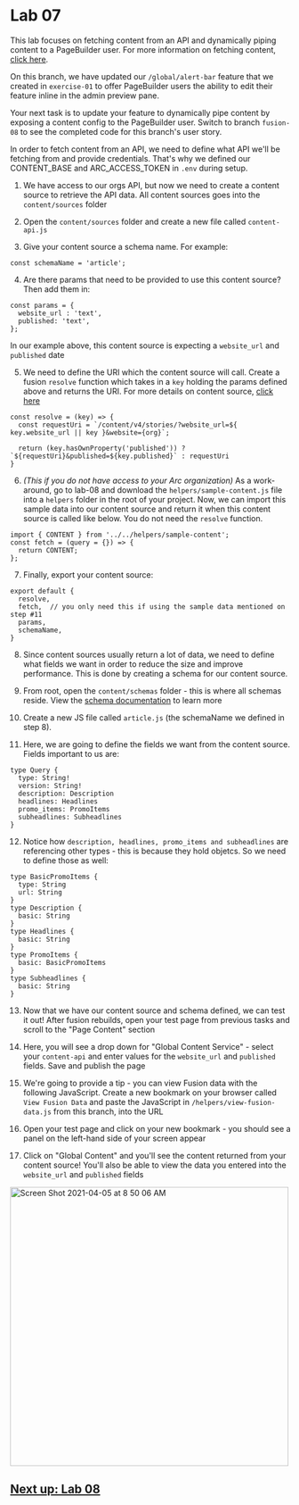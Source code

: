 # Lab 07
This lab focuses on fetching content from an API and dynamically piping content to a PageBuilder user.  For more information on fetching content, [click here](https://redirector.arcpublishing.com/alc/arc-products/pagebuilder/fusion/documentation/recipes/fetching-content.md?version=2.7).

On this branch, we have updated our `/global/alert-bar` feature that we created in `exercise-01` to offer PageBuilder users the ability to edit their feature inline in the admin preview pane.

Your next task is to update your feature to dynamically pipe content by exposing a content config to the PageBuilder user. Switch to branch `fusion-08` to see the completed code for this branch's user story.

In order to fetch content from an API, we need to define what API we'll be fetching from and provide credentials. That's why we defined our CONTENT_BASE and ARC_ACCESS_TOKEN in `.env` during setup. 

1. We have access to our orgs API, but now we need to create a content source to retrieve the API data. All content sources goes into the `content/sources` folder

2. Open the `content/sources` folder and create a new file called `content-api.js`

3. Give your content source a schema name. For example:
```
const schemaName = 'article';
```

4. Are there params that need to be provided to use this content source? Then add them in:
```
const params = {
  website_url : 'text',
  published: 'text',
};
```
In our example above, this content source is expecting a `website_url` and `published` date

5. We need to define the URI which the content source will call. Create a fusion `resolve` function which takes in a `key` holding the params defined above and returns the URI. For more details on content source, [click here](https://redirector.arcpublishing.com/alc/arc-products/pagebuilder/fusion/documentation/recipes/defining-content-source.md?version=2.6)
```
const resolve = (key) => {
  const requestUri = `/content/v4/stories/?website_url=${ key.website_url || key }&website={org}`;

  return (key.hasOwnProperty('published')) ? `${requestUri}&published=${key.published}` : requestUri
}
```

6. *(This if you do not have access to your Arc organization)* As a work-around, go to lab-08 and download the `helpers/sample-content.js` file into a `helpers` folder in the root of your project. Now, we can import this sample data into our content source and return it when this content source is called like below. You do not need the `resolve` function.

```
import { CONTENT } from '../../helpers/sample-content';
const fetch = (query = {}) => {
  return CONTENT;
};
```

7. Finally, export your content source:
```
export default {
  resolve,
  fetch,  // you only need this if using the sample data mentioned on step #11
  params,
  schemaName,
}
```

8. Since content sources usually return a lot of data, we need to define what fields we want in order to reduce the size and improve performance. This is done by creating a schema for our content source.

9. From root, open the `content/schemas` folder - this is where all schemas reside. View the [schema documentation](https://redirector.arcpublishing.com/alc/arc-products/pagebuilder/fusion/documentation/recipes/using-graphql-schema.md) to learn more

10. Create a new JS file called `article.js` (the schemaName we defined in step 8). 

11. Here, we are going to define the fields we want from the content source. Fields important to us are:
```
type Query {
  type: String!
  version: String!
  description: Description
  headlines: Headlines
  promo_items: PromoItems
  subheadlines: Subheadlines
}
```

12. Notice how `description, headlines, promo_items and subheadlines` are referencing other types - this is because they hold objetcs. So we need to define those as well:
```
type BasicPromoItems {
  type: String
  url: String
}
type Description {
  basic: String
}
type Headlines {
  basic: String
}
type PromoItems {
  basic: BasicPromoItems
}
type Subheadlines {
  basic: String
}
```

13. Now that we have our content source and schema defined, we can test it out! After fusion rebuilds, open your test page from previous tasks and scroll to the "Page Content" section

14. Here, you will see a drop down for "Global Content Service" - select your `content-api` and enter values for the `website_url` and `published` fields. Save and publish the page

15. We're going to provide a tip - you can view Fusion data with the following JavaScript. Create a new bookmark on your browser called `View Fusion Data` and paste the JavaScript in `/helpers/view-fusion-data.js` from this branch, into the URL

16. Open your test page and click on your new bookmark - you should see a panel on the left-hand side of your screen appear

17. Click on "Global Content" and you'll see the content returned from your content source! You'll also be able to view the data you entered into the `website_url` and `published` fields

<img width="500" alt="Screen Shot 2021-04-05 at 8 50 06 AM" src="https://user-images.githubusercontent.com/39777478/113575704-48bb7f80-95ec-11eb-814e-1e9de5b54d3f.png">


## [Next up: Lab 08](https://github.com/wapopartners/Fusion-Training-User-Stories/tree/lab-08)
